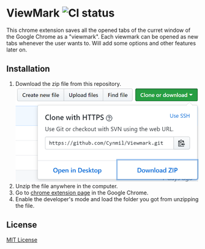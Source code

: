# ViewMark ![CI status](https://img.shields.io/travis/com/:user/:repo.svg)

This chrome extension saves all the opened tabs of the curret window of the Google Chrome as a "viewmark". Each viewmark can be opened as new tabs whenever the user wants to. Will add some options and other features later on.

## Installation

1. Download the zip file from this repository.
![image](images/Download_as_Zip.PNG?raw=True)
2. Unzip the file anywhere in the computer.
3. Go to [chrome extension page](chrome://extensions) in the Google Chrome.
4. Enable the developer's mode and load the folder you got from unzipping the file. 

## License

[MIT License](https://choosealicense.com/licenses/mit/)
